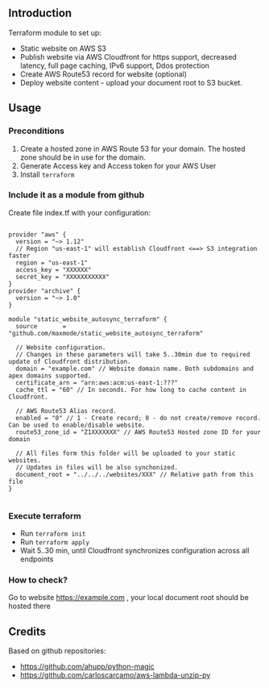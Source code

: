 
## Introduction
Terraform module to set up:
 - Static website on AWS S3
 - Publish website via AWS Cloudfront for https support, decreased latency, full page caching, IPv6 support, Ddos protection
 - Create AWS Route53 record for website (optional)
 - Deploy website content - upload your document root to S3 bucket. 

## Usage

### Preconditions
1. Create a hosted zone in AWS Route 53 for your domain. The hosted zone should be in use for the domain.
1. Generate Access key and Access token for your AWS User
1. Install `terraform`

### Include it as a module from github

Create file index.tf with your configuration:
```

provider "aws" {
  version = "~> 1.12"
  // Region "us-east-1" will establish Cloudfront <==> S3 integration faster
  region = "us-east-1"
  access_key = "XXXXXX"
  secret_key = "XXXXXXXXXXX"
}
provider "archive" {
  version = "~> 1.0"
}

module "static_website_autosync_terraform" {
  source       = "github.com/maxmode/static_website_autosync_terraform"

  // Website configuration.
  // Changes in these parameters will take 5..30min due to required update of Cloudfront distribution.
  domain = "example.com" // Website domain name. Both subdomains and apex domains supported.
  certificate_arn = "arn:aws:acm:us-east-1:???"
  cache_ttl = "60" // In seconds. For how long to cache content in Cloudfront.

  // AWS Route53 Alias record.
  enabled = "0" // 1 - Create record; 0 - do not create/remove record. Can be used to enable/disable website.
  route53_zone_id = "Z1XXXXXXX" // AWS Route53 Hosted zone ID for your domain

  // All files form this folder will be uploaded to your static websites.
  // Updates in files will be also synchonized.
  document_root = "../../../websites/XXX" // Relative path from this file
}


```

### Execute terraform
 
 - Run `terraform init`
 - Run `terraform apply`
 - Wait 5..30 min, until Cloudfront synchronizes configuration across all endpoints

### How to check?

Go to website https://example.com , your local document root should be hosted there

## Credits

Based on github repositories: 
 - https://github.com/ahupp/python-magic
 - https://github.com/carloscarcamo/aws-lambda-unzip-py
